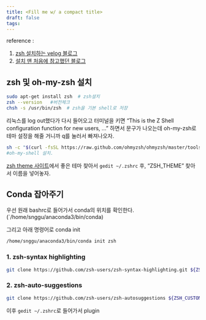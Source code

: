 ```yaml
---
title: <Fill me w/ a compact title>
draft: false
tags:
---
```

 
reference : 
1. [zsh 설치하는 velog 블로그](https://velog.io/@cosmos42/Ubuntu%EC%97%90-zsh-oh-my-zsh-%EC%84%A4%EC%B9%98%ED%95%98%EA%B8%B0)
2. [설치 맨 처음에 참고했던 블로그](https://velog.io/@hsk2454/%EB%A6%AC%EB%88%85%EC%8A%A4%EC%97%90-zshell-%EC%84%A4%EC%B9%98-%EB%B0%8F-oh-my-zsh%EB%A1%9C-%ED%85%8C%EB%A7%88-%EC%84%A4%EC%A0%95%ED%95%98%EA%B8%B0)


## zsh 및 oh-my-zsh 설치
``` sh
sudo apt-get install zsh  # zsh설치
zsh --version   #버전체크
chsh -s /usr/bin/zsh  # zsh을 기본 shell로 저장

```

리눅스를 log out했다가 다시 들어오고 터미널을 키면 
“This is the Z Shell configuration function for new users, …” 하면서 문구가 나오는데 oh-my-zsh로 테마 설정을 해줄 거니까 q를 눌러서 빠져나오자.

```sh
sh -c "$(curl -fsSL https://raw.github.com/ohmyzsh/ohmyzsh/master/tools/install.sh)"
#oh-my-shell 설치.
```

[zsh theme 사이트](https://github.com/ohmyzsh/ohmyzsh/wiki/Themes)에서 좋은 테마 찾아서 
`gedit ~/.zshrc` 후, “ZSH_THEME” 찾아서 이름을 넣어놓자.


## Conda 잡아주기
우선 원래 bashrc로 들어가서 conda의 위치를 확인한다. (`/home/snggu/anaconda3/bin/conda)

그리고 아래 명령어로 conda init
```sh
/home/snggu/anaconda3/bin/conda init zsh
```

### 1. zsh-syntax highlighting
```sh
git clone https://github.com/zsh-users/zsh-syntax-highlighting.git ${ZSH_CUSTOM:-~/.oh-my-zsh/custom}/plugins/zsh-syntax-highlighting
```

### 2. zsh-auto-suggestions
```sh
git clone https://github.com/zsh-users/zsh-autosuggestions ${ZSH_CUSTOM:-~/.oh-my-zsh/custom}/plugins/zsh-autosuggestions
```

이후 `gedit ~/.zshrc`로 들어가서 plugin
